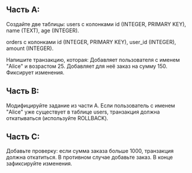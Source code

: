 ## Часть A:
 
Создайте две таблицы: 
users с колонками id (INTEGER, PRIMARY KEY), name (TEXT), age (INTEGER). 
 
orders с колонками id (INTEGER, PRIMARY KEY), user_id (INTEGER), amount (INTEGER). 
 
Напишите транзакцию, которая: 
Добавляет пользователя с именем "Alice" и возрастом 25. 
Добавляет для неё заказ на сумму 150. 
Фиксирует изменения. 
 
## Часть B: 
 
Модифицируйте задание из части A. 
Если пользователь с именем "Alice" уже существует в таблице users, транзакция должна откатываться (используйте ROLLBACK). 
 
## Часть C: 
 
Добавьте проверку: если сумма заказа больше 1000, транзакция должна откатиться. 
В противном случае добавьте заказ. 
В конце зафиксируйте изменения.